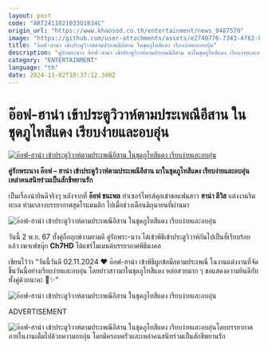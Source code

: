 ```yaml
---
layout: post
code: "ART2411021033Q1834C"
origin_url: "https://www.khaosod.co.th/entertainment/news_9487570"
image: "https://github.com/user-attachments/assets/e2740776-7343-4f62-bcb3-5cbe9d4cb258"
title: "อ๊อฟ-ฮาน่า เข้าประตูวิวาห์ตามประเพณีอีสาน ในชุดภูไทสีแดง เรียบง่ายและอบอุ่น"
description: "คู่รักพระนาง อ๊อฟ-ฮาน่า เข้าประตูวิวาห์ตามประเพณีอีสาน มาในชุดภูไทสีแดง เรียบง่ายและอบอุ่น เหล่าคนสนิทร่วมเป็นสักขีพยานรัก"
category: "ENTERTAINMENT"
language: "th"
date: 2024-11-02T10:37:12.340Z
---
```


# อ๊อฟ-ฮาน่า เข้าประตูวิวาห์ตามประเพณีอีสาน ในชุดภูไทสีแดง เรียบง่ายและอบอุ่น

[![อ๊อฟ-ฮาน่า เข้าประตูวิวาห์ตามประเพณีอีสาน ในชุดภูไทสีแดง เรียบง่ายและอบอุ่น](https://www.khaosod.co.th/wpapp/uploads/2024/11/aof_hana_02167-1.jpg "อ๊อฟ-ฮาน่า เข้าประตูวิวาห์ตามประเพณีอีสาน ในชุดภูไทสีแดง เรียบง่ายและอบอุ่น")](https://www.khaosod.co.th/wpapp/uploads/2024/11/aof_hana_02167-1.jpg)

**คู่รักพระนาง อ๊อฟ – ฮาน่า เข้าประตูวิวาห์ตามประเพณีอีสาน มาในชุดภูไทสีแดง เรียบง่ายและอบอุ่น เหล่าคนสนิทร่วมเป็นสักขีพยานรัก**

เป็นเรื่องน่ายินดีจริงๆ หลังจากที่ **อ๊อฟ ชนะพล** ทำเซอร์ไพรส์คุกเข่าขอแฟนสาว **ฮาน่า ลีวิส** แต่งงานริมทะเล ท่ามกลางบรรยากาศสุดโรแมนติก ไปเมื่อช่วงเดือนมิถุนายนที่ผ่านมา

![อ๊อฟ-ฮาน่า เข้าประตูวิวาห์ตามประเพณีอีสาน ในชุดภูไทสีแดง เรียบง่ายและอบอุ่น](https://www.khaosod.co.th/wpapp/uploads/2024/11/aof_hana_02167-4.jpg)

วันนี้ 2 พ.ย. 67 ทั้งคู่ถือฤกษ์งามยามดี คู่รักพระ-นาง ได้เข้าพิธีเข้าประตูวิวาห์กันไปเป็นที่เรียบร้อยแล้ว เพจเฟซบุ๊ก **Ch7HD** ได้แชร์โมเมนต์บรรยากาศพิธีมงคล

เขียนไว้ว่า “วันนี้วันดี 02.11.2024 ❤️ อ๊อฟ-ฮาน่า เข้าพิธีผูกข้อมือตามประเพณี ในงานแต่งงานที่จัดขึ้นวันนี้อย่างเรียบง่ายและอบอุ่น โดยบ่าวสาวมาในชุดภูไทสีแดง หล่อสวยมาก ๆ ขอแสดงความยินดีกับทั้งคู่ด้วยนะคะ 💐✨️”

![อ๊อฟ-ฮาน่า เข้าประตูวิวาห์ตามประเพณีอีสาน ในชุดภูไทสีแดง เรียบง่ายและอบอุ่น](https://www.khaosod.co.th/wpapp/uploads/2024/11/aof_hana_02167-6.jpg)

ADVERTISEMENT

![อ๊อฟ-ฮาน่า เข้าประตูวิวาห์ตามประเพณีอีสาน ในชุดภูไทสีแดง เรียบง่ายและอบอุ่น](https://www.khaosod.co.th/wpapp/uploads/2024/11/aof_hana_02167-5.jpg)โดยบรรยากาศภายในงานเต็มไปด้วยความอบอุ่น โดยมีครอบครัวและเหล่าคนสนิทร่วมเป็นสักขีพยานรัก
